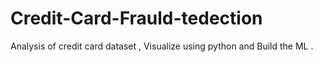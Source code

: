 # Credit-Card-Frauld-tedection
Analysis of credit card  dataset , Visualize using python  and Build the ML .
